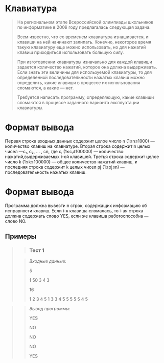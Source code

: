 # Клавиатура


>На региональном этапе Всероссийской олимпиады школьников по информатике в 2009 году предлагалась следующая задача.
>
>Всем известно, что со временем клавиатура изнашивается, и клавиши на ней начинают залипать. Конечно, некоторое время такую клавиатуру еще можно использовать, но для нажатий клавиш приходиться использовать большую силу.
>
>При изготовлении клавиатуры изначально для каждой клавиши задается количество нажатий, которое она должна выдерживать. Если знать эти величины для используемой клавиатуры, то для определенной последовательности нажатых клавиш можно определить, какие клавиши в процессе их использования сломаются, а какие — нет.
>
>Требуется написать программу, определяющую, какие клавиши сломаются в процессе заданного варианта эксплуатации клавиатуры.

# Формат вывода

Первая строка входных данных содержит целое число n (1≤n≤1000) — количество клавиш на клавиатуре. Вторая строка содержит n целых чисел —с₁, с₂, … , сn, где сᵢ (1≤cᵢ≤100000) — количество нажатий,выдерживаемых i-ой клавишей. Третья строка содержит целое число k (1≤k≤100000) — общее количество нажатий клавиш, и последняя строка содержит k целых чисел pj (1≤pj≤n) — последовательность нажатых клавиш.

# Формат вывода

Программа должна вывести n строк, содержащих информацию об исправности клавиш. Если i-я клавиша сломалась, то i-ая строка должна содержать слово YES, если же клавиша работоспособна — слово NO.

 ## Примеры
>
>>### Тест 1
> 
>>*Входные данные:*
>>
>>5
>>
>>1 50 3 4 3
>>
>>16
>>
>>1 2 3 4 5 1 3 3 4 5 5 5 5 5 4 5

>>*Вывод программы:*
>>
>>YES
>>
>>NO
>>
>>NO
>>
>>NO
>>
>>YES